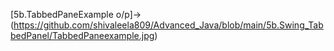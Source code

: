 [5b.TabbedPaneExample o/p]->(https://github.com/shivaleela809/Advanced_Java/blob/main/5b.Swing_TabbedPanel/TabbedPaneexample.jpg)
